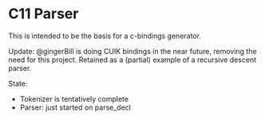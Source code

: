 # C11 Parser

This is intended to be the basis for a c-bindings generator.

Update: @gingerBill is doing CUIK bindings in the near future, removing the need for this project. Retained as a (partial) example of a recursive descent parser.

State:

-   Tokenizer is tentatively complete
-   Parser: just started on parse_decl
